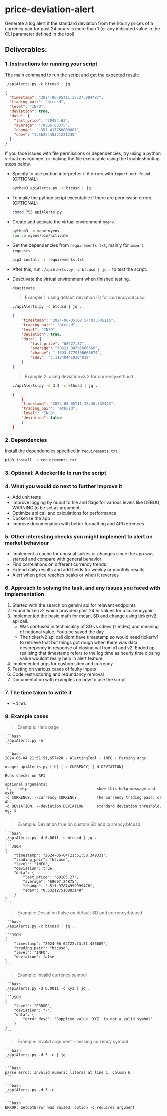 # price-deviation-alert
Generate a log alert if the standard deviation from the hourly prices of a currency pair for past 24 hours is more than 1 (or any indicated value in the CLI parameter defined in the tool)

## Deliverables:
### 1. Instructions for running your script

The main command to run the script and get the expected result:   
    
```
./apiAlerts.py -c btcusd | jq .
```    
```JSON
{
  "timestamp": "2024-06-05T11:32:27.084487",
  "trading_pair": "btcusd",
  "level": "INFO",
  "deviation": true,
  "data": {
    "last_price": "70454.62",
    "average": "70806.03375",
    "change": "-351.413750000007",
    "sdev": "1.5625445321221245"
  }
}
```
 If you face issues with file permissions or dependencies, try using a python virtual environment or making the file executable using the troubleshooting steps below. 
- Specify to use python interpretter if it errors with `import not found` (OPTIONAL)
    ```bash
    python3 apiAlerts.py -c btcusd | jq .
    ```    

- To make the python script executable if there are permission errors. (OPTIONAL)
    
    ```bash
    chmod 755 apiAlerts.py
    ```
- Create and activate the virtual environment `myenv`. 
    ```bash
    python3 -m venv myenv
    source myenv/bin/activate
    ```
- Get the dependencies from `requirements.txt`, mainly for `import requests`.

    ```bash
    pip3 install -r requirements.txt
    ```
- After this, run `./apiAlerts.py -c btcusd | jq .` to test the script.
- Deactivate the virtual environment when finished testing.

    ```bash
    deactivate 
    ```
    
    >Example 1: using default deviation (1) for currency=btcusd

          
    ```bash
    ./apiAlerts.py -c btcusd | jq .
    ```
        
    ```JSON
    {
        "timestamp": "2024-06-05T08:57:03.645215",
        "trading_pair": "btcusd",
        "level": "INFO",
        "deviation": true,
        "data": {
            "last_price": "68927.87",
            "average": "70621.04791666666",
            "change": "-1693.1779166666674",
            "sdev": "3.118404410304019"
        }
    }
    ```

    >Example 2: using deviation=3.2 for currency=ethusd
        
    ```bash
    ./apiAlerts.py -d 3.2 -c ethusd | jq .
    ```    
    ```JSON
    {
        {
        "timestamp": "2024-06-05T11:28:30.532493",
        "trading_pair": "ethusd",
        "level": "INFO",
        "deviation": false
        }
    }
    ```


### 2. Dependencies

Install the dependencies specified in `requirements.txt`.

```bash
pip3 install -r requirements.txt
```
    
    
### 3. Optional: A dockerfile to run the script

### 4. What you would do next to further improve it
- Add unit tests
- Improve logging by ouput to file and flags for various levels like DEBUG, WARNING to be set as argument.
- Optimize api call and calculations for performance
- Dockerize the app
- Improve documenation with better formatting and API refrences

### 5. Other interesting checks you might implement to alert on market behaviour
- Implement a cache for unusual spikes or changes since the app was started and compare with general behavior
- Find correlations on different currency trends
- Extend daily results and add fields for weekly or monthly results
- Alert when price reaches peaks or when it reverses

### 6. Approach to solving the task, and any issues you faced with implementation
    
1. Started with the search on gemini api for relavant endpoints
2. Found ticker/v2 which provided past 24 hr values for a currencypair
3. Implemented the basic math for mean, SD and change using ticker/v2 api call.
    - Was confused in technicality of SD vs sdevs (z index) and meaning of notional value. Youtube saved the day.
    - The ticker/v2 api call didnt have timestamp so would need ticker/v1 to retrieve that but things got rough when there was data descrepency in response of closing val from v1 and v2. Ended up realising that timestamp refers to the log time as hourly time closing value wouldnt really help in alert feature.
4. Implemented args for custom sdev and currency
5. Testing on various cases of faulty inputs
6. Code restructuring and redundancy removal
7. Documentation with examples on how to use the script 

### 7. The time taken to write it
- ~4 hrs

### 8. Example cases
>Example: Help page

    ```bash
    ./apiAlerts.py -h
    ```

    ```bash
    2024-06-04 21:51:51,657420 - AlertingTool - INFO - Parsing args

    usage: apiAlerts.py [-h] [-c CURRENCY] [-d DEVIATION]

    Runs checks on API

    optional arguments:
    -h, --help                               show this help message and exit
    -c CURRENCY, --currency CURRENCY         The currency trading pair, or ALL
    -d DEVIATION, --deviation DEVIATION      standard deviation threshold. eg. 1
    ```

>Example: Deviation true on custom SD and currency:btcusd

    ```bash
    ./apiAlerts.py -d 0.0011 -c btcusd | jq .
    ```
    ```JSON
    {
        "timestamp": "2024-06-04T21:51:58.349331",
        "trading_pair": "btcusd",
        "level": "INFO",
        "deviation": true,
        "data": {
            "last_price": "69185.27",
            "average": "69697.24875",
            "change": "-511.97874999999476",
            "sdev": "0.632127516883148"
        }
    }
    ```
>Example: Deviation False on default SD and currency:btcusd

    ```bash
    ./apiAlerts.py -c btcusd | jq . 
    ```
    ```JSON
    {
        "timestamp": "2024-06-04T22:13:31.436689",
        "trading_pair": "btcusd",
        "level": "INFO",
        "deviation": false
    }
    ```

>Example: Invalid currency symbol

    ```bash
    ./apiAlerts.py -d 0.0011 -c xyz | jq .
    ```   
    ```JSON
    {
        "level": "ERROR",
        "deviation": "-",
        "data": {
            "error_desc": "Supplied value 'XYZ' is not a valid symbol"
        }
    }
    ```

>Example: Invalid argument - missing currency symbol

    ```bash
    ./apiAlerts.py -d 3 -c | jq .
    ```

    ```bash
    parse error: Invalid numeric literal at line 1, column 6
    ```

    ```bash
    ./apiAlerts.py -d 3 -c
    ```

    ```bash
    ERROR: GetoptError was raised: option -c requires argument
    ```